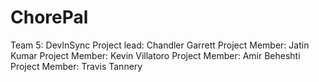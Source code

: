 # ChorePal


Team 5: DevlnSync
Project lead: Chandler Garrett
Project Member: Jatin Kumar
Project Member: Kevin Villatoro
Project Member: Amir Beheshti
Project Member: Travis Tannery
